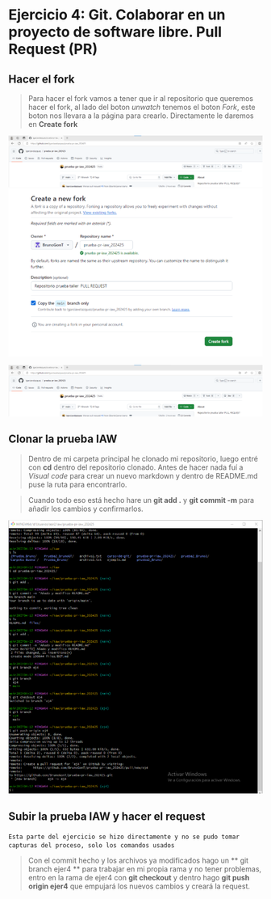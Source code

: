 # Ejercicio 4: Git. Colaborar en un proyecto de software libre. Pull Request (PR)

 
## Hacer el fork
 
> Para hacer el fork vamos a tener que ir al repositorio que queremos hacer el fork, al lado del boton *unwatch* tenemos el boton *Fork*, este boton nos llevara a la página para crearlo. Directamente le daremos en **Create fork**
 
![imagen](./img/1.png)
![imagen](./img/2.png)

 
![imagen](./img/1.png)

## Clonar la prueba IAW
 
> Dentro de mi carpeta principal he clonado mi repositorio, luego entré con **cd** dentro del repositorio clonado. Antes de hacer nada fuí a *Visual code* para crear un nuevo markdown y dentro de README.md puse la ruta para encontrarlo.
 
> Cuando todo eso está hecho hare un **git add .** y **git commit -m** para añadir los cambios y confirmarlos.
 
![imagen](./img/5.png)

 
## Subir la prueba IAW y hacer el request
`Esta parte del ejercicio se hizo directamente y no se pudo tomar capturas del proceso, solo los comandos usados`
 
> Con el commit hecho y los archivos ya modificados hago un ** git branch ejer4 ** para trabajar en mi propia rama y no tener problemas, entro en la rama de ejer4 con **git checkout** y dentro hago **git push origin ejer4** que empujará los nuevos cambios y creará la request.
 